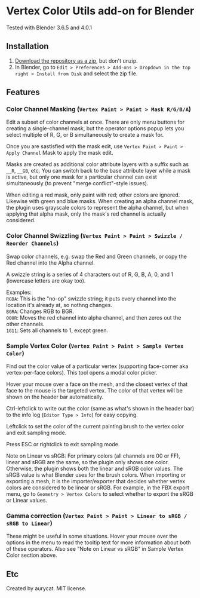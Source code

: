 # Vertex Color Utils add-on for Blender

Tested with Blender 3.6.5 and 4.0.1

## Installation

1. [Download the repository as a zip](https://github.com/aurycat/blender-vertex-color-utils/archive/refs/heads/main.zip), but don't unzip.
2. In Blender, go to `Edit > Preferences > Add-ons > Dropdown in the top right > Install from Disk` and select the zip file.

## Features

### Color Channel Masking (`Vertex Paint > Paint > Mask R/G/B/A`)

   Edit a subset of color channels at once. There are only menu buttons for creating a single-channel mask, but the operator options popup lets you select multiple of R, G, or B simultaneously to create a mask for.

   Once you are sastisfied with the mask edit, use `Vertex Paint > Paint > Apply Channel` Mask to apply the mask edit.

   Masks are created as additional color attribute layers with a suffix such as `__R`, `__GB`, etc. You can switch back to the base attribute layer while a mask is active, but only one mask for a particular channel can exist simultaneously (to prevent "merge conflict"-style issues).

   When editing a red mask, only paint with red; other colors are ignored. Likewise with green and blue masks. When creating an alpha channel mask, the plugin uses grayscale colors to represent the alpha channel, but when applying that alpha mask, only the mask's red channel is actually considered.


### Color Channel Swizzling (`Vertex Paint > Paint > Swizzle / Reorder Channels`)

   Swap color channels, e.g. swap the Red and Green channels, or copy the Red channel into the Alpha channel.

   A swizzle string is a series of 4 characters out of R, G, B, A, 0, and 1 (lowercase letters are okay too).

   Examples:\
   `RGBA`: This is the "no-op" swizzle string; it puts every channel into the location it's already at, so nothng changes.\
   `BGRA`: Changes RGB to BGR.\
   `000R`: Moves the red channel into alpha channel, and then zeros out the other channels.\
   `1G11`: Sets all channels to 1, except green.


### Sample Vertex Color (`Vertex Paint > Paint > Sample Vertex Color`)

   Find out the color value of a particular vertex (supporting face-corner aka vertex-per-face colors). This tool opens a modal color picker.

   Hover your mouse over a face on the mesh, and the closest vertex of that face to the mouse is the targeted vertex. The color of that vertex will be shown on the header bar automatically.

   Ctrl-leftclick to write out the color (same as what's shown in the header bar) to the info log (`Editor Type > Info`) for easy copying.

   Leftclick to set the color of the current painting brush to the vertex color and exit sampling mode.

   Press ESC or rightclick to exit sampling mode.

   Note on Linear vs sRGB: For primary colors (all channels are 00 or FF), linear and sRGB are the same, so the plugin only shows one color. Otherwise, the plugin shows both the linear and sRGB color values. The sRGB value is what Blender uses for the brush colors. When importing or exporting a mesh, it is the importer/exporter that decides whether vertex colors are considered to be linear or sRGB. For example, in the FBX export menu, go to `Geometry > Vertex Colors` to select whether to export the sRGB or Linear values.


### Gamma correction (`Vertex Paint > Paint > Linear to sRGB / sRGB to Linear`)

   These might be useful in some situations. Hover your mouse over the options in the menu to read the tooltip text for more information about both of these operators. Also see "Note on Linear vs sRGB" in Sample Vertex Color section above.


## Etc

Created by aurycat. MIT license.
